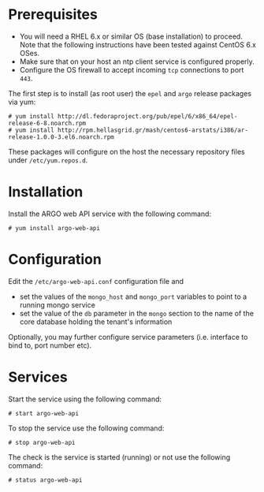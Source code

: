 

# Prerequisites

- You will need a RHEL 6.x or similar OS (base installation) to proceed. Note that the following instructions have been tested against CentOS 6.x OSes. 
- Make sure that on your host an ntp client service is configured properly. 
- Configure the OS firewall to accept incoming `tcp` connections to port `443`.

The first step is to install (as root user) the `epel` and `argo` release packages via yum:

    # yum install http://dl.fedoraproject.org/pub/epel/6/x86_64/epel-release-6-8.noarch.rpm
    # yum install http://rpm.hellasgrid.gr/mash/centos6-arstats/i386/ar-release-1.0.0-3.el6.noarch.rpm

These packages will configure on the host the necessary repository files under `/etc/yum.repos.d`.

# Installation

Install the ARGO web API service with the following command:

    # yum install argo-web-api

# Configuration

Edit the `/etc/argo-web-api.conf` configuration file and 

- set the values of the `mongo_host` and `mongo_port` variables to point to a running mongo service
- set the value of the `db` parameter in the `mongo` section to the name of the core database holding the tenant's information

Optionally, you may further configure service parameters (i.e. interface to bind to, port number etc). 

# Services

Start the service using the following command:

    # start argo-web-api

To stop the service use the following command:

    # stop argo-web-api

The check is the service is started (running) or not use the following command:

    # status argo-web-api

